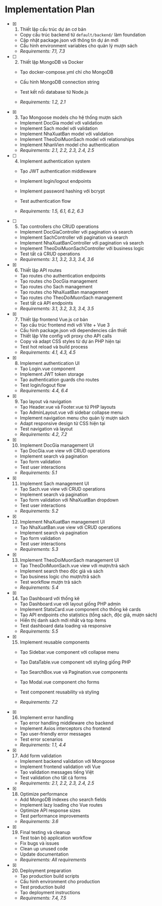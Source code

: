 # Implementation Plan

- [x] 1. Thiết lập cấu trúc dự án cơ bản

  - Copy cấu trúc backend từ `default/backend/` làm foundation
  - Cập nhật package.json với thông tin dự án mới
  - Cấu hình environment variables cho quản lý mượn sách
  - _Requirements: 7.1, 7.3_

- [ ] 2. Thiết lập MongoDB và Docker

  - Tạo docker-compose.yml chỉ cho MongoDB

  - Cấu hình MongoDB connection string
  - Test kết nối database từ Node.js
  - _Requirements: 1.2, 2.1_

- [x] 3. Tạo Mongoose models cho hệ thống mượn sách

  - Implement DocGia model với validation
  - Implement Sach model với validation
  - Implement NhaXuatBan model với validation
  - Implement TheoDoiMuonSach model với relationships
  - Implement NhanVien model cho authentication
  - _Requirements: 2.1, 2.2, 2.3, 2.4, 2.5_

- [ ] 4. Implement authentication system

  - Tạo JWT authentication middleware
  - Implement login/logout endpoints

  - Implement password hashing với bcrypt
  - Test authentication flow
  - _Requirements: 1.5, 6.1, 6.2, 6.3_

- [ ] 5. Tạo controllers cho CRUD operations

  - Implement DocGiaController với pagination và search
  - Implement SachController với pagination và search
  - Implement NhaXuatBanController với pagination và search
  - Implement TheoDoiMuonSachController với business logic
  - Test tất cả CRUD operations
  - _Requirements: 3.1, 3.2, 3.3, 3.4, 3.6_

- [x] 6. Thiết lập API routes

  - Tạo routes cho authentication endpoints
  - Tạo routes cho DocGia management
  - Tạo routes cho Sach management
  - Tạo routes cho NhaXuatBan management
  - Tạo routes cho TheoDoiMuonSach management
  - Test tất cả API endpoints
  - _Requirements: 3.1, 3.2, 3.3, 3.4, 3.5_

- [x] 7. Thiết lập frontend Vue.js cơ bản

  - Tạo cấu trúc frontend mới với Vite + Vue 3
  - Cấu hình package.json với dependencies cần thiết
  - Thiết lập Vite config với proxy cho API calls
  - Copy và adapt CSS styles từ dự án PHP hiện tại
  - Test hot reload và build process
  - _Requirements: 4.1, 4.3, 4.5_

- [x] 8. Implement authentication UI

  - Tạo Login.vue component
  - Implement JWT token storage
  - Tạo authentication guards cho routes
  - Test login/logout flow
  - _Requirements: 4.4, 6.4_

- [x] 9. Tạo layout và navigation

  - Tạo Header.vue và Footer.vue từ PHP layouts
  - Tạo AdminLayout.vue với sidebar collapse menu
  - Implement navigation menu cho quản lý mượn sách
  - Adapt responsive design từ CSS hiện tại
  - Test navigation và layout
  - _Requirements: 4.2, 7.2_

- [x] 10. Implement DocGia management UI

  - Tạo DocGia.vue view với CRUD operations
  - Implement search và pagination
  - Tạo form validation
  - Test user interactions
  - _Requirements: 5.1_

- [x] 11. Implement Sach management UI

  - Tạo Sach.vue view với CRUD operations
  - Implement search và pagination
  - Tạo form validation với NhaXuatBan dropdown
  - Test user interactions
  - _Requirements: 5.2_

- [x] 12. Implement NhaXuatBan management UI

  - Tạo NhaXuatBan.vue view với CRUD operations
  - Implement search và pagination
  - Tạo form validation
  - Test user interactions
  - _Requirements: 5.3_

- [x] 13. Implement TheoDoiMuonSach management UI

  - Tạo TheoDoiMuonSach.vue view với mượn/trả sách
  - Implement search theo độc giả và sách
  - Tạo business logic cho mượn/trả sách
  - Test workflow mượn trả sách
  - _Requirements: 5.4_

- [x] 14. Tạo Dashboard với thống kê

  - Tạo Dashboard.vue với layout giống PHP admin
  - Implement StatsCard.vue component cho thống kê cards
  - Tạo API endpoints cho statistics (tổng sách, độc giả, mượn sách)
  - Hiển thị danh sách mới nhất và top items
  - Test dashboard data loading và responsive
  - _Requirements: 5.5_

- [x] 15. Implement reusable components

  - Tạo Sidebar.vue component với collapse menu
  - Tạo DataTable.vue component với styling giống PHP
  - Tạo SearchBox.vue và Pagination.vue components
  - Tạo Modal.vue component cho forms

  - Test component reusability và styling
  - _Requirements: 7.2_

- [x] 16. Implement error handling





  - Tạo error handling middleware cho backend
  - Implement Axios interceptors cho frontend
  - Tạo user-friendly error messages
  - Test error scenarios
  - _Requirements: 1.1, 4.4_

- [x] 17. Add form validation

  - Implement backend validation với Mongoose
  - Implement frontend validation với Vue
  - Tạo validation messages tiếng Việt
  - Test validation cho tất cả forms
  - _Requirements: 2.1, 2.2, 2.3, 2.4, 2.5_

- [x] 18. Optimize performance

  - Add MongoDB indexes cho search fields
  - Implement lazy loading cho Vue routes
  - Optimize API response sizes
  - Test performance improvements
  - _Requirements: 3.6_

- [x] 19. Final testing và cleanup

  - Test toàn bộ application workflow
  - Fix bugs và issues
  - Clean up unused code
  - Update documentation
  - _Requirements: All requirements_

- [x] 20. Deployment preparation
  - Tạo production build scripts
  - Cấu hình environment cho production
  - Test production build
  - Tạo deployment instructions
  - _Requirements: 7.4, 7.5_
